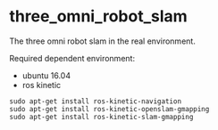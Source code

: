 # three_omni_robot_slam
The three omni robot slam in the real environment.

Required dependent environment:
- ubuntu 16.04
- ros kinetic

```
sudo apt-get install ros-kinetic-navigation
sudo apt-get install ros-kinetic-openslam-gmapping
sudo apt-get install ros-kinetic-slam-gmapping

```
